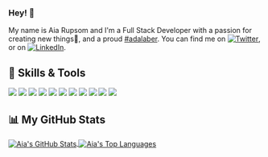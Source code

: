 ### Hey! 👋

My name is Aia Rupsom and I'm a Full Stack Developer with a passion for creating new things🌱, and a proud [#adalaber](https://adalab.es/). You can find me on [![Twitter][1.2]][1], or on [![LinkedIn][2.2]][2].

## 🤹 Skills & Tools

![](https://img.shields.io/badge/Code-JavaScript-informational?style=flat&logo=javascript&logoColor=white&color=8665a1&labelColor=04111f)
![](https://img.shields.io/badge/Code-React-informational?style=flat&logo=react&logoColor=white&color=8665a1&labelColor=04111f)
![](https://img.shields.io/badge/Code-Html-informational?style=flat&logo=html5&logoColor=white&color=8665a1&labelColor=04111f)
![](https://img.shields.io/badge/Code-CSS-informational?style=flat&logo=css3&logoColor=white&color=8665a1&labelColor=04111f)
![](https://img.shields.io/badge/Code-Node-informational?style=flat&logo=node.js&logoColor=white&color=8665a1&labelColor=04111f)
![](https://img.shields.io/badge/Code-MongoDB-informational?style=flat&logo=mongodb&logoColor=white&color=8665a1&labelColor=04111f)
![](https://img.shields.io/badge/Tools-Docker-informational?style=flat&logo=docker&logoColor=white&color=8665a1&labelColor=04111f)
![](https://img.shields.io/badge/Tools-Kubernetes-informational?style=flat&logo=kubernetes&logoColor=white&color=8665a1&labelColor=04111f)
![](https://img.shields.io/badge/OS-Linux-informational?style=flat&logo=linux&logoColor=white&color=8665a1&labelColor=04111f)
![](https://img.shields.io/badge/Editor-VScode-informational?style=flat&logo=visual-studio-code&logoColor=white&color=8665a1&labelColor=04111f)
![](https://img.shields.io/badge/Shell-Bash-informational?style=flat&logo=gnu-bash&logoColor=white&color=8665a1&labelColor=04111f)

## 📊 My GitHub Stats

<a href="https://github.com/AiaRup/AiaRup">
  <img align="center" src="https://github-readme-stats.vercel.app/api?username=AiaRup&show_icons=true&count_private=true&theme=nightowl" alt="Aia's GitHub Stats"/>
</a>
<a href="https://github.com/AiaRup/AiaRup">
  <img align="center" src="https://github-readme-stats.vercel.app/api/top-langs/?username=AiaRup&layout=compact&theme=nightowl" alt="Aia's Top Languages" />
</a>

[1.2]: http://i.imgur.com/wWzX9uB.png
[2.2]: https://raw.githubusercontent.com/MartinHeinz/MartinHeinz/master/linkedin-3-16.png
[1]: https://twitter.com/AiaRupsom
[2]: https://www.linkedin.com/in/aia-rupsom
